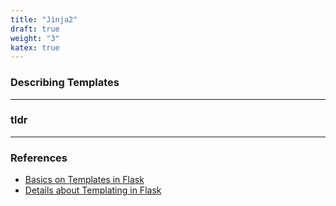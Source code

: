 ```yaml
---
title: "Jinja2"
draft: true
weight: "3"
katex: true
---
```


### Describing Templates

---

### tldr

---

### References
- [Basics on Templates in Flask](https://flask.palletsprojects.com/en/1.1.x/tutorial/templates/)
- [Details about Templating in Flask](https://flask.palletsprojects.com/en/1.1.x/templating/)
